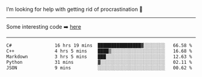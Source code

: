 I’m looking for help with getting rid of procrastination 🤔

-----

Some interesting code :arrow_right: [here](https://github.com/zhen8838/playground)

-----

<!--START_SECTION:waka-->

```txt
C#                16 hrs 19 mins  ████████████████▓░░░░░░░░   66.58 %
C++               4 hrs 5 mins    ████▒░░░░░░░░░░░░░░░░░░░░   16.68 %
Markdown          3 hrs 5 mins    ███░░░░░░░░░░░░░░░░░░░░░░   12.63 %
Python            31 mins         ▓░░░░░░░░░░░░░░░░░░░░░░░░   02.11 %
JSON              9 mins          ░░░░░░░░░░░░░░░░░░░░░░░░░   00.62 %
```

<!--END_SECTION:waka-->

<!--
**zhen8838/zhen8838** is a ✨ _special_ ✨ repository because its `README.md` (this file) appears on your GitHub profile.

Here are some ideas to get you started:

- 🔭 I’m currently working on ...
- 🌱 I’m currently learning ...
- 👯 I’m looking to collaborate on ...
 ...
- 💬 Ask me about ...
- 📫 How to reach me: ...
- 😄 Pronouns: ...
- ⚡ Fun fact: ...
-->
